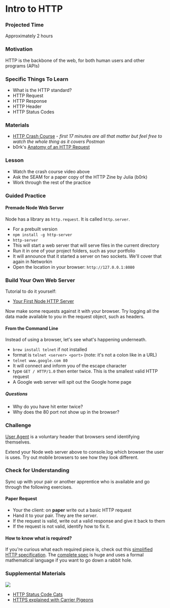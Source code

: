 # Intro to HTTP

### Projected Time

Approximately 2 hours

### Motivation

HTTP is the backbone of the web, for both human users and other programs (APIs)

### Specific Things To Learn

- What is the HTTP standard?
- HTTP Request
- HTTP Response
- HTTP Header
- HTTP Status Codes

### Materials

- [HTTP Crash Course](https://www.youtube.com/watch?v=iYM2zFP3Zn0) - _first 17 minutes are all that matter but feel free to watch the whole thing as it covers Postman_
-  b0rk's [Anatomy of an HTTP Request](https://twitter.com/b0rk/status/1145362860136177664/photo/1)


### Lesson

- Watch the crash course video above
- Ask the SEAM for a paper copy of the HTTP Zine by Julia  (b0rk)
- Work through the rest of the practice

### Guided Practice

#### Premade Node Web Server
Node has a library as `http.request`. It is called `http.server`.

- For a prebuilt version
- `npm install -g http-server`
- `http-server`
- This will start a web server that will serve files in the current directory
- Run it in one of your project folders, such as your portfolio
- It will announce that it started a server on two sockets. We'll cover that again in Networkin
- Open the location in your browser: `http://127.0.0.1:8080`

### Build Your Own Web Server

Tutorial to do it yourself:

- [Your First Node HTTP Server](https://blog.risingstack.com/your-first-node-js-http-server/)

Now make some requests against it with your browser. Try logging all the data made available to you in the request object, such as headers.

#### From the Command Line

Instead of using a browser, let's see what's happening underneath.

- `brew install telnet` if not installed
- format is `telnet <server> <port>` (note: it's not a colon like in a URL)
- `telnet www.google.com 80`
- It will connect and inform you of the escape character
- type `GET / HTTP/1.0` then enter twice. This is the smallest valid HTTP request
- A Google web server will spit out the Google home page

##### Questions
- Why do you have hit enter twice?
- Why does the 80 port not show up in the browser?

### Challenge

[User Agent](https://developer.mozilla.org/en-US/docs/Web/HTTP/Headers/User-Agent) is a voluntary header that browsers send identifying themselves.

Extend your Node web server above to console.log which browser the user is uses. Try out mobile browsers to see how they look different.

### Check for Understanding

Sync up with your pair or another apprentice who is available and go through the following exercises.

#### Paper Request
- Your the client: on **paper** write out a basic HTTP request 
- Hand it to your pair. They are the *server*.
- If the request is valid, write out a valid response and give it back to them
- If the request is not valid, identify how to fix it.

#### How to know what is required?
If you're curious what each required piece is, check out this [simplified HTTP specification](https://www.jmarshall.com/easy/http/#requestline). The [complete spec](https://www.w3.org/Protocols/rfc2616/rfc2616.html) is huge and uses a formal mathematical language if you want to go down a rabbit hole.

### Supplemental Materials

![](https://http.cat/408.jpg)

- [HTTP Status Code Cats](https://http.cat/)
- [HTTPS explained with Carrier Pigeons](https://www.freecodecamp.org/news/https-explained-with-carrier-pigeons-7029d2193351/)
